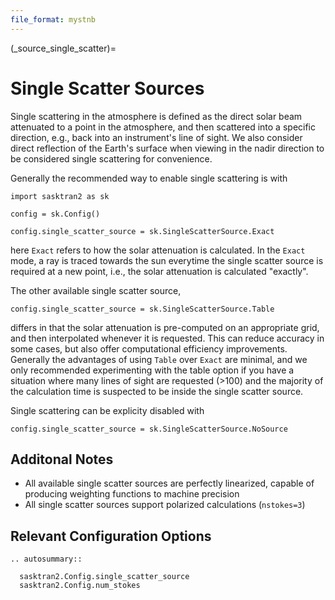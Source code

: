 ```yaml
---
file_format: mystnb
---
```


(_source_single_scatter)=
# Single Scatter Sources
Single scattering in the atmosphere is defined as the direct solar beam attenuated to a point in the atmosphere,
and then scattered into a specific direction, e.g., back into an instrument's line of sight.  We also consider
direct reflection of the Earth's surface when viewing in the nadir direction to be considered single scattering
for convenience.

Generally the recommended way to enable single scattering is with

```{code-cell}
import sasktran2 as sk

config = sk.Config()

config.single_scatter_source = sk.SingleScatterSource.Exact
```

here `Exact` refers to how the solar attenuation is calculated.  In the `Exact` mode, a ray is traced
towards the sun everytime the single scatter source is required at a new point, i.e., the solar attenuation
is calculated "exactly".

The other available single scatter source,

```{code-cell}
config.single_scatter_source = sk.SingleScatterSource.Table
```

differs in that the solar attenuation is pre-computed on an appropriate grid, and then interpolated whenever
it is requested.  This can reduce accuracy in some cases, but also offer computational efficiency improvements.
Generally the advantages of using `Table` over `Exact` are minimal, and we only recommended experimenting
with the table option if you have a situation where many lines of sight are requested (>100) and the majority
of the calculation time is suspected to be inside the single scatter source.

Single scattering can be explicity disabled with

```{code-cell}
config.single_scatter_source = sk.SingleScatterSource.NoSource
```

## Additonal Notes

 - All available single scatter sources are perfectly linearized, capable of producing weighting functions to machine precision
 - All single scatter sources support polarized calculations (`nstokes=3`)

## Relevant Configuration Options
```{eval-rst}
.. autosummary::

  sasktran2.Config.single_scatter_source
  sasktran2.Config.num_stokes

```
